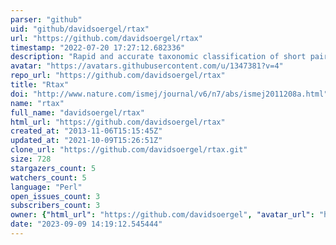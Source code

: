 ```yaml
---
parser: "github"
uid: "github/davidsoergel/rtax"
url: "https://github.com/davidsoergel/rtax"
timestamp: "2022-07-20 17:27:12.682336"
description: "Rapid and accurate taxonomic classification of short paired-end sequence reads from the 16S ribosomal RNA gene."
avatar: "https://avatars.githubusercontent.com/u/1347381?v=4"
repo_url: "https://github.com/davidsoergel/rtax"
title: "Rtax"
doi: "http://www.nature.com/ismej/journal/v6/n7/abs/ismej2011208a.html"
name: "rtax"
full_name: "davidsoergel/rtax"
html_url: "https://github.com/davidsoergel/rtax"
created_at: "2013-11-06T15:15:45Z"
updated_at: "2021-10-09T15:26:51Z"
clone_url: "https://github.com/davidsoergel/rtax.git"
size: 728
stargazers_count: 5
watchers_count: 5
language: "Perl"
open_issues_count: 3
subscribers_count: 3
owner: {"html_url": "https://github.com/davidsoergel", "avatar_url": "https://avatars.githubusercontent.com/u/1347381?v=4", "login": "davidsoergel", "type": "User"}
date: "2023-09-09 14:19:12.545444"
---
```

